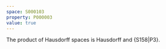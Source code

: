 ```yaml
---
space: S000103
property: P000003
value: true
---
```


The product of Hausdorff spaces is Hausdorff and {S158|P3}.
